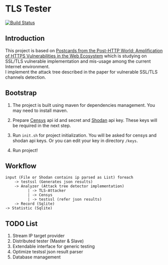 # TLS Tester

[![Build Status](https://travis-ci.org/Tomahawkd/TLS-Tester.svg?branch=thread)](https://travis-ci.org/Tomahawkd/TLS-Tester)

## Introduction
This project is based on [Postcards from the Post-HTTP World: 
Amplification of HTTPS Vulnerabilities in the Web Ecosystem](
https://ieeexplore.ieee.org/document/8835223) 
which is studying on SSL/TLS vulnerable implementation and mis-usage 
among the current Internet environment.  
I implement the attack tree described in the paper for vulnerable SSL/TLS
channels detection.

## Bootstrap
1. The project is built using maven for dependencies management. You may need to 
install maven.

2. Prepare [Censys](https://censys.io/account/api) api id and secret 
and [Shodan](https://account.shodan.io) api key. These keys will be required in the 
next step.

3. Run `init.sh` for project initialization. You will be asked for censys and shodan api 
keys. Or you can edit your key in directory `/keys`.

4. Run project!

## Workflow

```
input (File or Shodan contains ip parsed as List) foreach
    -> testssl (Generates json results)
    -> Analyzer (Attack tree detector implementation)
          | -> TLS-Attacker
          | -> Censys
          | -> testssl (refer json results)
    -> Record (Sqlite)
-> Statistic (Sqlite)

```

## TODO List

1. Stream IP target provider
2. Distributed tester (Master & Slave)
3. Extendable interface for generic testing
4. Optimize testssl json result parser
5. Database management
